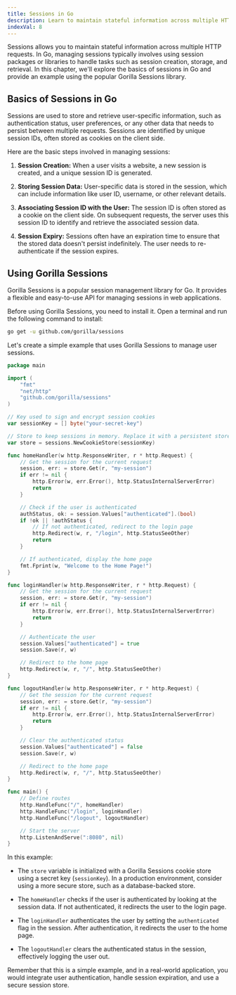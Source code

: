 ```yaml
---
title: Sessions in Go
description: Learn to maintain stateful information across multiple HTTP requests
indexVal: 8
---
```


Sessions allows you to maintain stateful information across multiple HTTP requests. In Go, managing sessions typically involves using session packages or libraries to handle tasks such as session creation, storage, and retrieval. In this chapter, we'll explore the basics of sessions in Go and provide an example using the popular Gorilla Sessions library.

## Basics of Sessions in Go

Sessions are used to store and retrieve user-specific information, such as authentication status, user preferences, or any other data that needs to persist between multiple requests. Sessions are identified by unique session IDs, often stored as cookies on the client side.

Here are the basic steps involved in managing sessions:

1.  **Session Creation:** When a user visits a website, a new session is created, and a unique session ID is generated.
    
2.  **Storing Session Data:** User-specific data is stored in the session, which can include information like user ID, username, or other relevant details.
    
3.  **Associating Session ID with the User:** The session ID is often stored as a cookie on the client side. On subsequent requests, the server uses this session ID to identify and retrieve the associated session data.
    
4.  **Session Expiry:** Sessions often have an expiration time to ensure that the stored data doesn't persist indefinitely. The user needs to re-authenticate if the session expires.
    

## Using Gorilla Sessions

Gorilla Sessions is a popular session management library for Go. It provides a flexible and easy-to-use API for managing sessions in web applications.

Before using Gorilla Sessions, you need to install it. Open a terminal and run the following command to install:

```bash
go get -u github.com/gorilla/sessions
```
Let's create a simple example that uses Gorilla Sessions to manage user sessions.
```go
package main

import (
	"fmt"
	"net/http"
	"github.com/gorilla/sessions"
)

// Key used to sign and encrypt session cookies
var sessionKey = [] byte("your-secret-key")

// Store to keep sessions in memory. Replace it with a persistent store in production.
var store = sessions.NewCookieStore(sessionKey)

func homeHandler(w http.ResponseWriter, r * http.Request) {
	// Get the session for the current request
	session, err: = store.Get(r, "my-session")
	if err != nil {
		http.Error(w, err.Error(), http.StatusInternalServerError)
		return
	}

	// Check if the user is authenticated
	authStatus, ok: = session.Values["authenticated"].(bool)
	if !ok || !authStatus {
		// If not authenticated, redirect to the login page
		http.Redirect(w, r, "/login", http.StatusSeeOther)
		return
	}

	// If authenticated, display the home page
	fmt.Fprint(w, "Welcome to the Home Page!")
}

func loginHandler(w http.ResponseWriter, r * http.Request) {
	// Get the session for the current request
	session, err: = store.Get(r, "my-session")
	if err != nil {
		http.Error(w, err.Error(), http.StatusInternalServerError)
		return
	}

	// Authenticate the user
	session.Values["authenticated"] = true
	session.Save(r, w)

	// Redirect to the home page
	http.Redirect(w, r, "/", http.StatusSeeOther)
}

func logoutHandler(w http.ResponseWriter, r * http.Request) {
	// Get the session for the current request
	session, err: = store.Get(r, "my-session")
	if err != nil {
		http.Error(w, err.Error(), http.StatusInternalServerError)
		return
	}

	// Clear the authenticated status
	session.Values["authenticated"] = false
	session.Save(r, w)

	// Redirect to the home page
	http.Redirect(w, r, "/", http.StatusSeeOther)
}

func main() {
	// Define routes
	http.HandleFunc("/", homeHandler)
	http.HandleFunc("/login", loginHandler)
	http.HandleFunc("/logout", logoutHandler)

	// Start the server
	http.ListenAndServe(":8080", nil)
}
```
In this example:

-   The `store` variable is initialized with a Gorilla Sessions cookie store using a secret key (`sessionKey`). In a production environment, consider using a more secure store, such as a database-backed store.
    
-   The `homeHandler` checks if the user is authenticated by looking at the session data. If not authenticated, it redirects the user to the login page.
    
-   The `loginHandler` authenticates the user by setting the `authenticated` flag in the session. After authentication, it redirects the user to the home page.
    
-   The `logoutHandler` clears the authenticated status in the session, effectively logging the user out.
    

Remember that this is a simple example, and in a real-world application, you would integrate user authentication, handle session expiration, and use a secure session store.
